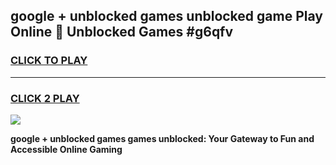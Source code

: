 
## google + unblocked games unblocked game Play Online 👋 Unblocked Games #g6qfv
<h3>
<a href="https://premium.freeplayer.one?title=google_+_unblocked_games&ref=21F">CLICK TO PLAY</a></h3>
<hr>

<h3>
<a href="https://premium.freeplayer.one?title=google_+_unblocked_games&ref=21F">CLICK 2 PLAY</a>
  
</h3>

<a href="https://premium.freeplayer.one?title=google_+_unblocked_games&ref=21F/"><img src="https://clearcache.store/games.png"></a>


**google + unblocked games games unblocked: Your Gateway to Fun and Accessible Online Gaming**
